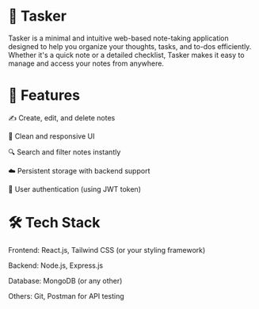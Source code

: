 # 📝 Tasker
Tasker is a minimal and intuitive web-based note-taking application designed to help you organize your thoughts, tasks, and to-dos efficiently. Whether it's a quick note or a detailed checklist, Tasker makes it easy to manage and access your notes from anywhere.

# 🚀 Features
✍️ Create, edit, and delete notes

🌙 Clean and responsive UI

🔍 Search and filter notes instantly

☁️ Persistent storage with backend support

🔐 User authentication (using JWT token)

# 🛠️ Tech Stack
Frontend: React.js, Tailwind CSS (or your styling framework)

Backend: Node.js, Express.js

Database: MongoDB (or any other)

Others: Git, Postman for API testing

